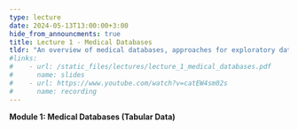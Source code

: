 ```yaml
---
type: lecture
date: 2024-05-13T13:00:00+3:00
hide_from_announcments: true
title: Lecture 1 - Medical Databases
tldr: "An overview of medical databases, approaches for exploratory data analysis, and introduction to supervised learning on tabular data"
#links: 
#    - url: /static_files/lectures/lecture_1_medical_databases.pdf
#      name: slides 
#    - url: https://www.youtube.com/watch?v=catEW4sm02s
#      name: recording
---
```

<strong>Module 1: Medical Databases (Tabular Data)</strong>
